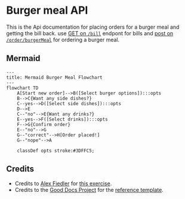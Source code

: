 # Burger meal API

This is the Api documentation for placing orders for a burger meal and getting the bill back. use [GET on `/bill`](./get.md) endpont for bills and [post on `/order/burgerMeal`](/post.md) for ordering a burger meal.

## Mermaid

```mermaid
---
title: Mermaid Burger Meal Flowchart
---
flowchart TD
    A[Start new order]-->B([Select burger options]):::opts
    B-->C{Want any side dishes?}
    C--yes-->D([Select side dishes]):::opts
    D-->E
    C--"no"-->E{Want any drinks?}
    E--yes-->F([Select drinks]):::opts
    F-->G{Confirm order}
    E--"no"-->G
    G--"correct"-->H[Order placed!]
    G--"nope"-->A

    classDef opts stroke:#3DFFC5;

```

## Credits

- Credits to [Alex Fiedler](linkedin.com/in/alexfiedler) for [this exercise](https://docs.google.com/document/d/11uNd8m5EorsLjGV84CjiJehiM8PxT2pdNbDFOnP3cDI/edit#).
- Credits to the [Good Docs Project](https://thegooddocsproject.dev/) for the [reference template](https://github.com/thegooddocsproject/templates/edit/master/api-reference/api-reference.md).
